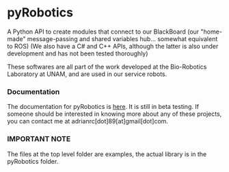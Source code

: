 pyRobotics
==========

A Python API to create modules that connect to our BlackBoard (our "home-made" message-passing and shared variables hub... somewhat equivalent to ROS)
(We also have a C# and C++ APIs, although the latter is also under development and has not been tested thoroughly)

These softwares are all part of the work developed at the Bio-Robotics Laboratory at UNAM, and are used in our service robots.

### Documentation

The documentation for pyRobotics is [here](http://bioroboticsUNAM.guthub.io/pyRobotics). It is still in beta testing.
If someone should be interested in knowing more about any of these projects, you can contact me at adrianrc[dot]89[at]gmail[dot]com.

### IMPORTANT NOTE

The files at the top level folder are examples, the actual library is in the pyRobotics folder.

